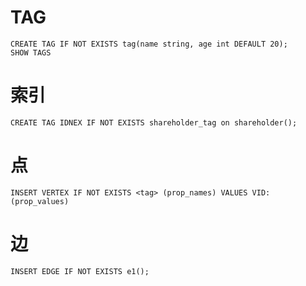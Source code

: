 # TAG
```
CREATE TAG IF NOT EXISTS tag(name string, age int DEFAULT 20);
SHOW TAGS
```

# 索引
```
CREATE TAG IDNEX IF NOT EXISTS shareholder_tag on shareholder();
```

# 点
```
INSERT VERTEX IF NOT EXISTS <tag> (prop_names) VALUES VID:(prop_values)
```

# 边
```
INSERT EDGE IF NOT EXISTS e1();
```